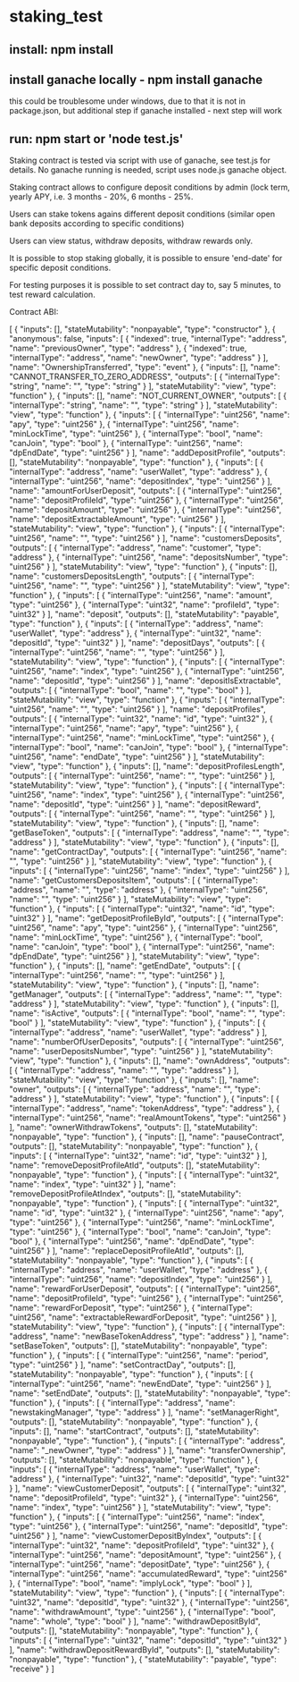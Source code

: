 # staking_test

## install: npm install
## install ganache locally - npm install ganache 
this could be troublesome under windows, due to that it is not in package.json, but additional step
if ganache installed - next step will work
## run:  npm start or 'node test.js'
Staking contract is tested via script with use of ganache, see test.js for details.
No ganache running is needed, script uses node.js ganache object.

Staking contract allows to configure deposit conditions by admin
(lock term, yearly APY, i.e. 3 months - 20%, 6 months - 25%.

Users can stake tokens agains different deposit conditions (similar open bank deposits according
to specific conditions)

Users can view status, withdraw deposits, withdraw rewards only.

It is possible to stop staking globally, it is possible to ensure 'end-date' for specific deposit conditions.

For testing purposes it is possible to set contract day to, say 5 minutes, to test reward calculation.

Contract ABI:

[
	{
		"inputs": [],
		"stateMutability": "nonpayable",
		"type": "constructor"
	},
	{
		"anonymous": false,
		"inputs": [
			{
				"indexed": true,
				"internalType": "address",
				"name": "previousOwner",
				"type": "address"
			},
			{
				"indexed": true,
				"internalType": "address",
				"name": "newOwner",
				"type": "address"
			}
		],
		"name": "OwnershipTransferred",
		"type": "event"
	},
	{
		"inputs": [],
		"name": "CANNOT_TRANSFER_TO_ZERO_ADDRESS",
		"outputs": [
			{
				"internalType": "string",
				"name": "",
				"type": "string"
			}
		],
		"stateMutability": "view",
		"type": "function"
	},
	{
		"inputs": [],
		"name": "NOT_CURRENT_OWNER",
		"outputs": [
			{
				"internalType": "string",
				"name": "",
				"type": "string"
			}
		],
		"stateMutability": "view",
		"type": "function"
	},
	{
		"inputs": [
			{
				"internalType": "uint256",
				"name": "apy",
				"type": "uint256"
			},
			{
				"internalType": "uint256",
				"name": "minLockTime",
				"type": "uint256"
			},
			{
				"internalType": "bool",
				"name": "canJoin",
				"type": "bool"
			},
			{
				"internalType": "uint256",
				"name": "dpEndDate",
				"type": "uint256"
			}
		],
		"name": "addDepositProfile",
		"outputs": [],
		"stateMutability": "nonpayable",
		"type": "function"
	},
	{
		"inputs": [
			{
				"internalType": "address",
				"name": "userWallet",
				"type": "address"
			},
			{
				"internalType": "uint256",
				"name": "depositIndex",
				"type": "uint256"
			}
		],
		"name": "amountForUserDeposit",
		"outputs": [
			{
				"internalType": "uint256",
				"name": "depositProfileId",
				"type": "uint256"
			},
			{
				"internalType": "uint256",
				"name": "depositAmount",
				"type": "uint256"
			},
			{
				"internalType": "uint256",
				"name": "depositExtractableAmount",
				"type": "uint256"
			}
		],
		"stateMutability": "view",
		"type": "function"
	},
	{
		"inputs": [
			{
				"internalType": "uint256",
				"name": "",
				"type": "uint256"
			}
		],
		"name": "customersDeposits",
		"outputs": [
			{
				"internalType": "address",
				"name": "customer",
				"type": "address"
			},
			{
				"internalType": "uint256",
				"name": "depositsNumber",
				"type": "uint256"
			}
		],
		"stateMutability": "view",
		"type": "function"
	},
	{
		"inputs": [],
		"name": "customersDepositsLength",
		"outputs": [
			{
				"internalType": "uint256",
				"name": "",
				"type": "uint256"
			}
		],
		"stateMutability": "view",
		"type": "function"
	},
	{
		"inputs": [
			{
				"internalType": "uint256",
				"name": "amount",
				"type": "uint256"
			},
			{
				"internalType": "uint32",
				"name": "profileId",
				"type": "uint32"
			}
		],
		"name": "deposit",
		"outputs": [],
		"stateMutability": "payable",
		"type": "function"
	},
	{
		"inputs": [
			{
				"internalType": "address",
				"name": "userWallet",
				"type": "address"
			},
			{
				"internalType": "uint32",
				"name": "depositId",
				"type": "uint32"
			}
		],
		"name": "depositDays",
		"outputs": [
			{
				"internalType": "uint256",
				"name": "",
				"type": "uint256"
			}
		],
		"stateMutability": "view",
		"type": "function"
	},
	{
		"inputs": [
			{
				"internalType": "uint256",
				"name": "index",
				"type": "uint256"
			},
			{
				"internalType": "uint256",
				"name": "depositId",
				"type": "uint256"
			}
		],
		"name": "depositIsExtractable",
		"outputs": [
			{
				"internalType": "bool",
				"name": "",
				"type": "bool"
			}
		],
		"stateMutability": "view",
		"type": "function"
	},
	{
		"inputs": [
			{
				"internalType": "uint256",
				"name": "",
				"type": "uint256"
			}
		],
		"name": "depositProfiles",
		"outputs": [
			{
				"internalType": "uint32",
				"name": "id",
				"type": "uint32"
			},
			{
				"internalType": "uint256",
				"name": "apy",
				"type": "uint256"
			},
			{
				"internalType": "uint256",
				"name": "minLockTime",
				"type": "uint256"
			},
			{
				"internalType": "bool",
				"name": "canJoin",
				"type": "bool"
			},
			{
				"internalType": "uint256",
				"name": "endDate",
				"type": "uint256"
			}
		],
		"stateMutability": "view",
		"type": "function"
	},
	{
		"inputs": [],
		"name": "depositProfilesLength",
		"outputs": [
			{
				"internalType": "uint256",
				"name": "",
				"type": "uint256"
			}
		],
		"stateMutability": "view",
		"type": "function"
	},
	{
		"inputs": [
			{
				"internalType": "uint256",
				"name": "index",
				"type": "uint256"
			},
			{
				"internalType": "uint256",
				"name": "depositId",
				"type": "uint256"
			}
		],
		"name": "depositReward",
		"outputs": [
			{
				"internalType": "uint256",
				"name": "",
				"type": "uint256"
			}
		],
		"stateMutability": "view",
		"type": "function"
	},
	{
		"inputs": [],
		"name": "getBaseToken",
		"outputs": [
			{
				"internalType": "address",
				"name": "",
				"type": "address"
			}
		],
		"stateMutability": "view",
		"type": "function"
	},
	{
		"inputs": [],
		"name": "getContractDay",
		"outputs": [
			{
				"internalType": "uint256",
				"name": "",
				"type": "uint256"
			}
		],
		"stateMutability": "view",
		"type": "function"
	},
	{
		"inputs": [
			{
				"internalType": "uint256",
				"name": "index",
				"type": "uint256"
			}
		],
		"name": "getCustomersDepositsItem",
		"outputs": [
			{
				"internalType": "address",
				"name": "",
				"type": "address"
			},
			{
				"internalType": "uint256",
				"name": "",
				"type": "uint256"
			}
		],
		"stateMutability": "view",
		"type": "function"
	},
	{
		"inputs": [
			{
				"internalType": "uint32",
				"name": "id",
				"type": "uint32"
			}
		],
		"name": "getDepositProfileById",
		"outputs": [
			{
				"internalType": "uint256",
				"name": "apy",
				"type": "uint256"
			},
			{
				"internalType": "uint256",
				"name": "minLockTime",
				"type": "uint256"
			},
			{
				"internalType": "bool",
				"name": "canJoin",
				"type": "bool"
			},
			{
				"internalType": "uint256",
				"name": "dpEndDate",
				"type": "uint256"
			}
		],
		"stateMutability": "view",
		"type": "function"
	},
	{
		"inputs": [],
		"name": "getEndDate",
		"outputs": [
			{
				"internalType": "uint256",
				"name": "",
				"type": "uint256"
			}
		],
		"stateMutability": "view",
		"type": "function"
	},
	{
		"inputs": [],
		"name": "getManager",
		"outputs": [
			{
				"internalType": "address",
				"name": "",
				"type": "address"
			}
		],
		"stateMutability": "view",
		"type": "function"
	},
	{
		"inputs": [],
		"name": "isActive",
		"outputs": [
			{
				"internalType": "bool",
				"name": "",
				"type": "bool"
			}
		],
		"stateMutability": "view",
		"type": "function"
	},
	{
		"inputs": [
			{
				"internalType": "address",
				"name": "userWallet",
				"type": "address"
			}
		],
		"name": "numberOfUserDeposits",
		"outputs": [
			{
				"internalType": "uint256",
				"name": "userDepositsNumber",
				"type": "uint256"
			}
		],
		"stateMutability": "view",
		"type": "function"
	},
	{
		"inputs": [],
		"name": "ownAddress",
		"outputs": [
			{
				"internalType": "address",
				"name": "",
				"type": "address"
			}
		],
		"stateMutability": "view",
		"type": "function"
	},
	{
		"inputs": [],
		"name": "owner",
		"outputs": [
			{
				"internalType": "address",
				"name": "",
				"type": "address"
			}
		],
		"stateMutability": "view",
		"type": "function"
	},
	{
		"inputs": [
			{
				"internalType": "address",
				"name": "tokenAddress",
				"type": "address"
			},
			{
				"internalType": "uint256",
				"name": "realAmountTokens",
				"type": "uint256"
			}
		],
		"name": "ownerWithdrawTokens",
		"outputs": [],
		"stateMutability": "nonpayable",
		"type": "function"
	},
	{
		"inputs": [],
		"name": "pauseContract",
		"outputs": [],
		"stateMutability": "nonpayable",
		"type": "function"
	},
	{
		"inputs": [
			{
				"internalType": "uint32",
				"name": "id",
				"type": "uint32"
			}
		],
		"name": "removeDepositProfileAtId",
		"outputs": [],
		"stateMutability": "nonpayable",
		"type": "function"
	},
	{
		"inputs": [
			{
				"internalType": "uint32",
				"name": "index",
				"type": "uint32"
			}
		],
		"name": "removeDepositProfileAtIndex",
		"outputs": [],
		"stateMutability": "nonpayable",
		"type": "function"
	},
	{
		"inputs": [
			{
				"internalType": "uint32",
				"name": "id",
				"type": "uint32"
			},
			{
				"internalType": "uint256",
				"name": "apy",
				"type": "uint256"
			},
			{
				"internalType": "uint256",
				"name": "minLockTime",
				"type": "uint256"
			},
			{
				"internalType": "bool",
				"name": "canJoin",
				"type": "bool"
			},
			{
				"internalType": "uint256",
				"name": "dpEndDate",
				"type": "uint256"
			}
		],
		"name": "replaceDepositProfileAtId",
		"outputs": [],
		"stateMutability": "nonpayable",
		"type": "function"
	},
	{
		"inputs": [
			{
				"internalType": "address",
				"name": "userWallet",
				"type": "address"
			},
			{
				"internalType": "uint256",
				"name": "depositIndex",
				"type": "uint256"
			}
		],
		"name": "rewardForUserDeposit",
		"outputs": [
			{
				"internalType": "uint256",
				"name": "depositProfileId",
				"type": "uint256"
			},
			{
				"internalType": "uint256",
				"name": "rewardForDeposit",
				"type": "uint256"
			},
			{
				"internalType": "uint256",
				"name": "extractableRewardForDeposit",
				"type": "uint256"
			}
		],
		"stateMutability": "view",
		"type": "function"
	},
	{
		"inputs": [
			{
				"internalType": "address",
				"name": "newBaseTokenAddress",
				"type": "address"
			}
		],
		"name": "setBaseToken",
		"outputs": [],
		"stateMutability": "nonpayable",
		"type": "function"
	},
	{
		"inputs": [
			{
				"internalType": "uint256",
				"name": "period",
				"type": "uint256"
			}
		],
		"name": "setContractDay",
		"outputs": [],
		"stateMutability": "nonpayable",
		"type": "function"
	},
	{
		"inputs": [
			{
				"internalType": "uint256",
				"name": "newEndDate",
				"type": "uint256"
			}
		],
		"name": "setEndDate",
		"outputs": [],
		"stateMutability": "nonpayable",
		"type": "function"
	},
	{
		"inputs": [
			{
				"internalType": "address",
				"name": "newstakingManager",
				"type": "address"
			}
		],
		"name": "setManagerRight",
		"outputs": [],
		"stateMutability": "nonpayable",
		"type": "function"
	},
	{
		"inputs": [],
		"name": "startContract",
		"outputs": [],
		"stateMutability": "nonpayable",
		"type": "function"
	},
	{
		"inputs": [
			{
				"internalType": "address",
				"name": "_newOwner",
				"type": "address"
			}
		],
		"name": "transferOwnership",
		"outputs": [],
		"stateMutability": "nonpayable",
		"type": "function"
	},
	{
		"inputs": [
			{
				"internalType": "address",
				"name": "userWallet",
				"type": "address"
			},
			{
				"internalType": "uint32",
				"name": "depositId",
				"type": "uint32"
			}
		],
		"name": "viewCustomerDeposit",
		"outputs": [
			{
				"internalType": "uint32",
				"name": "depositProfileId",
				"type": "uint32"
			},
			{
				"internalType": "uint256",
				"name": "index",
				"type": "uint256"
			}
		],
		"stateMutability": "view",
		"type": "function"
	},
	{
		"inputs": [
			{
				"internalType": "uint256",
				"name": "index",
				"type": "uint256"
			},
			{
				"internalType": "uint256",
				"name": "depositId",
				"type": "uint256"
			}
		],
		"name": "viewCustomerDepositByIndex",
		"outputs": [
			{
				"internalType": "uint32",
				"name": "depositProfileId",
				"type": "uint32"
			},
			{
				"internalType": "uint256",
				"name": "depositAmount",
				"type": "uint256"
			},
			{
				"internalType": "uint256",
				"name": "depositDate",
				"type": "uint256"
			},
			{
				"internalType": "uint256",
				"name": "accumulatedReward",
				"type": "uint256"
			},
			{
				"internalType": "bool",
				"name": "implyLock",
				"type": "bool"
			}
		],
		"stateMutability": "view",
		"type": "function"
	},
	{
		"inputs": [
			{
				"internalType": "uint32",
				"name": "depositId",
				"type": "uint32"
			},
			{
				"internalType": "uint256",
				"name": "withdrawAmount",
				"type": "uint256"
			},
			{
				"internalType": "bool",
				"name": "whole",
				"type": "bool"
			}
		],
		"name": "withdrawDepositById",
		"outputs": [],
		"stateMutability": "nonpayable",
		"type": "function"
	},
	{
		"inputs": [
			{
				"internalType": "uint32",
				"name": "depositId",
				"type": "uint32"
			}
		],
		"name": "withdrawDepositRewardById",
		"outputs": [],
		"stateMutability": "nonpayable",
		"type": "function"
	},
	{
		"stateMutability": "payable",
		"type": "receive"
	}
]
